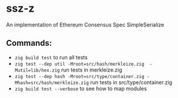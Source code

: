 # ssz-z
An implementation of Ethereum Consensus Spec SimpleSerialize

## Commands:
- `zig build test` to run all tests
- `zig test --dep util -Mroot=src/hash/merkleize.zig  -Mutil=lib/hex.zig` run tests in merkleize.zig
- `zig test --dep hash -Mroot=src/type/container.zig -Mhash=src/hash/merkleize.zig` run tests in src/type/container.zig
- `zig build test --verbose` to see how to map modules
